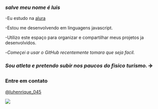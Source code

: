 ### _salve meu nome é luis_ ###
-Eu estudo na [alura](https://www.alura.pr.gov.br)

-Estou me  desenvolvendo em linguagens javascript.

-Utilizo este espaço para organizar  e compartilhar meus projetos ja desenvolvidos.

-_Começei a usar o GitHub recentemente tomara que seja facil._
### _Sou atleta e pretendo subir nos paucos do fisico turismo._ ✈️
### Entre em contato ###
[@luhenrique_045](https://www.istragram.com/luhenrique_045)

![](https://media.tenor.com/C8uEymhaNQ8AAAAd/stitch.gif)
